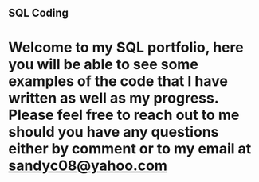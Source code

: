 ## SQL Coding
# Welcome to my SQL portfolio, here you will be able to see some examples of the code that I have written as well as my progress. Please feel free to reach out to me should you have any questions either by comment or to my email at sandyc08@yahoo.com
